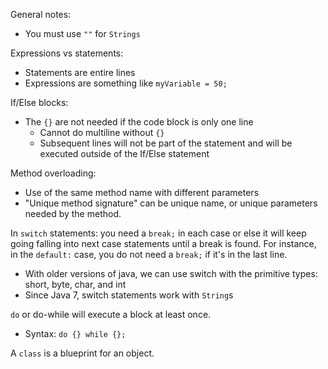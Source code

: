 General notes:
* You must use `""` for `Strings`

Expressions vs statements:
* Statements are entire lines
* Expressions are something like `myVariable = 50;`

If/Else blocks:
* The `{}` are not needed if the code block is only one line
  * Cannot do multiline without `{}`
  * Subsequent lines will not be part of the statement and will be executed outside of the If/Else statement

Method overloading:
* Use of the same method name with different parameters
* "Unique method signature" can be unique name, or unique parameters needed by the method.

In `switch` statements: you need a `break;` in each case or else it will keep going falling into next case statements until a break is found. For instance, in the `default:` case, you do not need a `break;` if it's in the last line.
* With older versions of java, we can use switch with the primitive types: short, byte, char, and int
* Since Java 7, switch statements work with `String`s

`do` or do-while will execute a block at least once.
* Syntax: `do {} while {};`

A `class` is a blueprint for an object.
